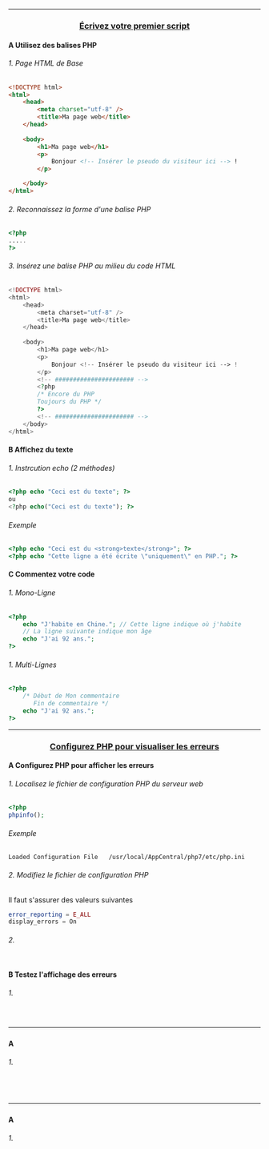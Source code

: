 ------------------------------------------------------------------------------------------------------------------------------------------
### <p align='center'> [Écrivez votre premier script](https://openclassrooms.com/fr/courses/918836-concevez-votre-site-web-avec-php-et-mysql/4238116-ecrivez-votre-premier-script)</p>

#### A Utilisez des balises PHP
###### 1. Page HTML de Base
```html
<!DOCTYPE html>
<html>
    <head>
        <meta charset="utf-8" />
        <title>Ma page web</title>
    </head>
    
    <body>
        <h1>Ma page web</h1>
        <p>
            Bonjour <!-- Insérer le pseudo du visiteur ici --> !
        </p>

    </body>
</html>
```
###### 2. Reconnaissez la forme d'une balise PHP
```php
<?php
.....
?>
```

###### 3. Insérez une balise PHP au milieu du code HTML
```php
<!DOCTYPE html>
<html>
    <head>
        <meta charset="utf-8" />
        <title>Ma page web</title>
    </head>
    
    <body>
        <h1>Ma page web</h1>
        <p>
            Bonjour <!-- Insérer le pseudo du visiteur ici --> !
        </p>
        <!-- ###################### -->        
        <?php
        /* Encore du PHP
        Toujours du PHP */
        ?>
        <!-- ###################### -->        
    </body>
</html>
```

#### B Affichez du texte
###### 1. Instrcution echo (2 méthodes)
```php
<?php echo "Ceci est du texte"; ?>
ou
<?php echo("Ceci est du texte"); ?>
```
###### Exemple
```php
<?php echo "Ceci est du <strong>texte</strong>"; ?>
<?php echo "Cette ligne a été écrite \"uniquement\" en PHP."; ?>
```

#### C Commentez votre code
###### 1. Mono-Ligne
```php
<?php
    echo "J'habite en Chine."; // Cette ligne indique où j'habite
    // La ligne suivante indique mon âge
    echo "J'ai 92 ans.";
?>
```

###### 1. Multi-Lignes
```php
<?php
    /* Début de Mon commentaire
       Fin de commentaire */
    echo "J'ai 92 ans.";
?>
```



------------------------------------------------------------------------------------------------------------------------------------------
### <p align='center'> [Configurez PHP pour visualiser les erreurs](https://openclassrooms.com/fr/courses/918836-concevez-votre-site-web-avec-php-et-mysql/4238821-configurez-php-pour-visualiser-les-erreurs)</p>


#### A Configurez PHP pour afficher les erreurs
###### 1. Localisez le fichier de configuration PHP du serveur web
```php
<?php
phpinfo();
```
###### Exemple
```
Loaded Configuration File	/usr/local/AppCentral/php7/etc/php.ini
```

###### 2. Modifiez le fichier de configuration PHP
Il faut s'assurer des valeurs suivantes
```php
error_reporting = E_ALL
display_errors = On
```




###### 2. 
```php

```






#### B Testez l'affichage des erreurs
###### 1. 
```html
```
```php
```

------------------------------------------------------------------------------------------------------------------------------------------
### <p align='center'> []()</p>

#### A 
###### 1. 
```html
```
```php
```
```css
```


------------------------------------------------------------------------------------------------------------------------------------------
### <p align='center'> []()</p>
#### A 
###### 1. 
```html
```
```php
```
```css
```
